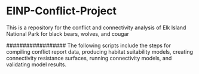 # EINP-Conflict-Project
This is a repository for the conflict and connectivity analysis of Elk Island National Park for black bears, wolves, and cougar

##################
The following scripts include the steps for compiling conflict report data, producing habitat suitability models, creating connectivity resistance surfaces, running connectivity models, and validating model results.
